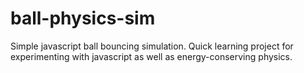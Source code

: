 # ball-physics-sim
Simple javascript ball bouncing simulation. Quick learning project for experimenting with javascript as well as energy-conserving physics.
